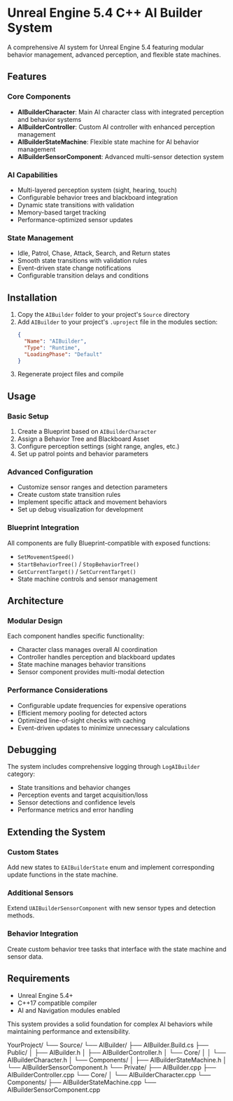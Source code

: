 # Unreal Engine 5.4 C++ AI Builder System

A comprehensive AI system for Unreal Engine 5.4 featuring modular behavior management, advanced perception, and flexible state machines.

## Features

### Core Components
- **AIBuilderCharacter**: Main AI character class with integrated perception and behavior systems
- **AIBuilderController**: Custom AI controller with enhanced perception management
- **AIBuilderStateMachine**: Flexible state machine for AI behavior management
- **AIBuilderSensorComponent**: Advanced multi-sensor detection system

### AI Capabilities
- Multi-layered perception system (sight, hearing, touch)
- Configurable behavior trees and blackboard integration
- Dynamic state transitions with validation
- Memory-based target tracking
- Performance-optimized sensor updates

### State Management
- Idle, Patrol, Chase, Attack, Search, and Return states
- Smooth state transitions with validation rules
- Event-driven state change notifications
- Configurable transition delays and conditions

## Installation

1. Copy the `AIBuilder` folder to your project's `Source` directory
2. Add `AIBuilder` to your project's `.uproject` file in the modules section:
   ```json
   {
     "Name": "AIBuilder",
     "Type": "Runtime",
     "LoadingPhase": "Default"
   }
   ```
3. Regenerate project files and compile

## Usage

### Basic Setup
1. Create a Blueprint based on `AIBuilderCharacter`
2. Assign a Behavior Tree and Blackboard Asset
3. Configure perception settings (sight range, angles, etc.)
4. Set up patrol points and behavior parameters

### Advanced Configuration
- Customize sensor ranges and detection parameters
- Create custom state transition rules
- Implement specific attack and movement behaviors
- Set up debug visualization for development

### Blueprint Integration
All components are fully Blueprint-compatible with exposed functions:
- `SetMovementSpeed()`
- `StartBehaviorTree()` / `StopBehaviorTree()`
- `GetCurrentTarget()` / `SetCurrentTarget()`
- State machine controls and sensor management

## Architecture

### Modular Design
Each component handles specific functionality:
- Character class manages overall AI coordination
- Controller handles perception and blackboard updates
- State machine manages behavior transitions
- Sensor component provides multi-modal detection

### Performance Considerations
- Configurable update frequencies for expensive operations
- Efficient memory pooling for detected actors
- Optimized line-of-sight checks with caching
- Event-driven updates to minimize unnecessary calculations

## Debugging

The system includes comprehensive logging through `LogAIBuilder` category:
- State transitions and behavior changes
- Perception events and target acquisition/loss
- Sensor detections and confidence levels
- Performance metrics and error handling

## Extending the System

### Custom States
Add new states to `EAIBuilderState` enum and implement corresponding update functions in the state machine.

### Additional Sensors
Extend `UAIBuilderSensorComponent` with new sensor types and detection methods.

### Behavior Integration
Create custom behavior tree tasks that interface with the state machine and sensor data.

## Requirements

- Unreal Engine 5.4+
- C++17 compatible compiler
- AI and Navigation modules enabled

This system provides a solid foundation for complex AI behaviors while maintaining performance and extensibility.


YourProject/
└── Source/
    └── AIBuilder/
        ├── AIBuilder.Build.cs
        ├── Public/
        │   ├── AIBuilder.h
        │   ├── AIBuilderController.h
        │   └── Core/
        │   │   └── AIBuilderCharacter.h
        │   └── Components/
        │       ├── AIBuilderStateMachine.h
        │       └── AIBuilderSensorComponent.h
        └── Private/
            ├── AIBuilder.cpp
            ├── AIBuilderController.cpp
            └── Core/
            │   └── AIBuilderCharacter.cpp
            └── Components/
                ├── AIBuilderStateMachine.cpp
                └── AIBuilderSensorComponent.cpp
